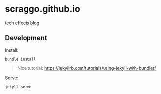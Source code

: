 # scraggo.github.io

tech effects blog

## Development

Install:

`bundle install`

> Nice tutorial: <https://jekyllrb.com/tutorials/using-jekyll-with-bundler/>

Serve:

`jekyll serve`
